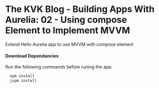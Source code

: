 # The KVK Blog - Building Apps With Aurelia: 02 - Using compose Element to Implement MVVM
Extend Hello Aurelia app to use MVVM with compose element

#### Download Dependancies
Run the following commands before runing the app.

```bash
  npm install
  jspm install
```
